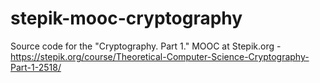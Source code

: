# stepik-mooc-cryptography
Source code for the "Cryptography. Part 1." MOOC at Stepik.org - https://stepik.org/course/Theoretical-Computer-Science-Cryptography-Part-1-2518/
